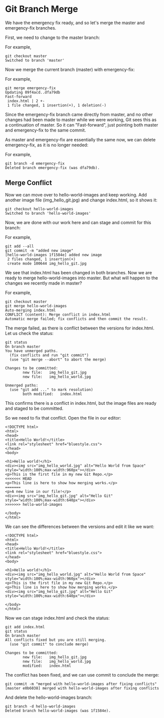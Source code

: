 # Git Branch Merge

We have the emergency fix ready, and so let's merge the master and emergency-fix branches.

First, we need to change to the master branch:

For example,
```
git checkout master
Switched to branch 'master'
```
Now we merge the current branch (master) with emergency-fix:

For example,
```
git merge emergency-fix
Updating 09f4acd..dfa79db
Fast-forward
 index.html | 2 +-
 1 file changed, 1 insertion(+), 1 deletion(-)
 ```
 Since the emergency-fix branch came directly from master, and no other changes had been made to master while we were working, Git sees this as a continuation of master. So it can "Fast-forward", just pointing both master and emergency-fix to the same commit.

As master and emergency-fix are essentially the same now, we can delete emergency-fix, as it is no longer needed:

For example,
```
git branch -d emergency-fix
Deleted branch emergency-fix (was dfa79db).
```

## Merge Conflict

Now we can move over to hello-world-images and keep working. Add another image file (img_hello_git.jpg) and change index.html, so it shows it:

```
git checkout hello-world-images
Switched to branch 'hello-world-images'
```

Now, we are done with our work here and can stage and commit for this branch:

For example,
```
git add --all
git commit -m "added new image"
[hello-world-images 1f1584e] added new image
 2 files changed, 1 insertion(+)
 create mode 100644 img_hello_git.jpg
```

We see that index.html has been changed in both branches. Now we are ready to merge hello-world-images into master. But what will happen to the changes we recently made in master?

For example,
```
git checkout master
git merge hello-world-images
Auto-merging index.html
CONFLICT (content): Merge conflict in index.html
Automatic merge failed; fix conflicts and then commit the result.
```

The merge failed, as there is conflict between the versions for index.html. Let us check the status:

```
git status
On branch master
You have unmerged paths.
  (fix conflicts and run "git commit")
  (use "git merge --abort" to abort the merge)

Changes to be committed:
        new file:   img_hello_git.jpg
        new file:   img_hello_world.jpg

Unmerged paths:
  (use "git add ..." to mark resolution)
        both modified:   index.html
```
This confirms there is a conflict in index.html, but the image files are ready and staged to be committed.

So we need to fix that conflict. Open the file in our editor:

```
<!DOCTYPE html>
<html>
<head>
<title>Hello World!</title>
<link rel="stylesheet" href="bluestyle.css">
</head>
<body>

<h1>Hello world!</h1>
<div><img src="img_hello_world.jpg" alt="Hello World from Space" style="width:100%;max-width:960px"></div>
<p>This is the first file in my new Git Repo.</p>
<<<<<<< HEAD
<p>This line is here to show how merging works.</p>
=======
<p>A new line in our file!</p>
<div><img src="img_hello_git.jpg" alt="Hello Git" style="width:100%;max-width:640px"></div>
>>>>>>> hello-world-images

</body>
</html>
```
We can see the differences between the versions and edit it like we want:
``` 
<!DOCTYPE html>
<html>
<head>
<title>Hello World!</title>
<link rel="stylesheet" href="bluestyle.css">
</head>
<body>

<h1>Hello world!</h1>
<div><img src="img_hello_world.jpg" alt="Hello World from Space" style="width:100%;max-width:960px"></div>
<p>This is the first file in my new Git Repo.</p>
<p>This line is here to show how merging works.</p>
<div><img src="img_hello_git.jpg" alt="Hello Git" style="width:100%;max-width:640px"></div>

</body>
</html>
```
Now we can stage index.html and check the status:

```
git add index.html
git status
On branch master
All conflicts fixed but you are still merging.
  (use "git commit" to conclude merge)

Changes to be committed:
        new file:   img_hello_git.jpg
        new file:   img_hello_world.jpg
        modified:   index.html
```

The conflict has been fixed, and we can use commit to conclude the merge:
```
git commit -m "merged with hello-world-images after fixing conflicts"
[master e0b6038] merged with hello-world-images after fixing conflicts
```

And delete the hello-world-images branch:

```
git branch -d hello-world-images
Deleted branch hello-world-images (was 1f1584e).
```
